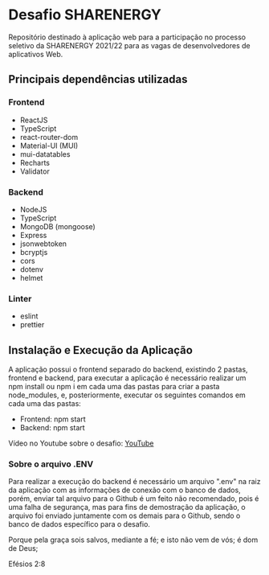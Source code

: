 # Desafio SHARENERGY

Repositório destinado à aplicação web para a participação no processo seletivo da SHARENERGY 2021/22 para as vagas de desenvolvedores de aplicativos Web.

## Principais dependências utilizadas

### Frontend 

* ReactJS
* TypeScript
* react-router-dom 
* Material-UI (MUI)
* mui-datatables
* Recharts
* Validator

### Backend

* NodeJS
* TypeScript
* MongoDB (mongoose)
* Express
* jsonwebtoken
* bcryptjs
* cors
* dotenv
* helmet

### Linter

* eslint
* prettier

## Instalação e Execução da Aplicação

A aplicação possui o frontend separado do backend, existindo 2 pastas, frontend e backend, para executar a aplicação é necessário realizar um npm install ou npm i em cada uma das pastas para criar a pasta node_modules, e, posteriormente, executar os seguintes comandos em cada uma das pastas:

* Frontend: npm start
* Backend: npm start

Vídeo no Youtube sobre o desafio: [YouTube](https://youtu.be/NedeuycC0wo)

### Sobre o arquivo .ENV

Para realizar a execução do backend é necessário um arquivo ".env" na raiz da aplicação com as informações de conexão com o banco de dados, porém, enviar tal arquivo para o Github é um feito não recomendado, pois é uma falha de segurança, mas para fins de demostração da aplicação, o arquivo foi enviado juntamente com os demais para o Github, sendo o banco de dados específico para o desafio.


Porque pela graça sois salvos, mediante a fé; e isto não vem de vós; é dom de Deus;

Efésios 2:8